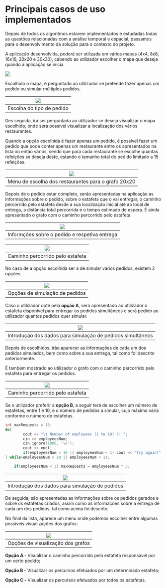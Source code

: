 # Principais casos de uso implementados

Depois de todos os algoritmos estarem implementados e estudadas todas as questões relacionadas com a análise temporal e espacial, passamos para o desenvolvimento da solução para o contexto do projeto.

A aplicação desenvolvida, poderá ser utilizada em vários mapas (4x4, 8x8, 16x16, 20x20 e 30x30), cabendo ao utilizador escolher o mapa que deseja quando a aplicação se inicia.

![](../images/initialScreen.png)

Escolhido o mapa, é perguntado ao utilizador se pretende fazer apenas um pedido ou simular múltiplos pedidos.

|![](../images/typeRequest.png)|
|:-------------------------:|
|Escolha do tipo de pedido|

Des seguida, irá ser perguntado ao utilizador se deseja visualizar o mapa escolhido, onde será possível visualizar a localização dos vários restaurantes.

Quando a opção escolhida é fazer apenas um pedido, é possível fazer um pedido que pode conter apenas um restaurante entre os apresentados na lista ou então vários, sendo que para cada restaurante se escolhe quantas refeições se deseja deste, estando o tamanho total do pedido limitado a 15 refeições.

|![](../images/restaurantsScreen.png)|
|:-------------------------:|
|Menu de escolha dos restaurantes para o grafo 20x20|

Depois de o pedido estar completo, serão apresentadas na aplicação as informações sobre o pedido, sobre o estafeta que o vai entregar, o caminho percorrido pelo estafeta desde a sua localização inicial até ao local de entrega, a distância total percorrida e o tempo estimado de espera. É ainda apresentado o grafo com o caminho percorrido pelo estafeta.

|![](../images/finalOutput.png)|
|:-------------------------:|
|Informções sobre o pedido e respetiva entrega|

|![](../images/finalGraph.png)|
|:-------------------------:|
|Caminho percorrido pelo estafeta|

No caso de a opção escolhida ser a de simular vários pedidos, existem 2 opções.

|![](../images/multipleRequestsTypes.png)|
|:-------------------------:|
|Opções de simulação de pedidos|

Caso o utilizador opte pela **opção A**, será apresentado ao utilizador o estafeta disponível para entregar os pedidos simultâneos e será pedido ao utilizador quantos pedidos quer simular.

|![](../images/oneEmployeeRequests.png)|
|:-------------------------:|
|Introdução dos dados para simulação de pedidos simultâneos|

Depois de escolhidos, irão aparecer as informações de cada um dos pedidos simulados, bem como sobre a sua entrega, tal como foi descrito anteriormente.

É também mostrado ao utilizador o grafo com o caminho percorrido pelo estafeta para entregar os pedidos.

|![](../images/simultaneosGraph.png)|
|:-------------------------:|
|Caminho percorrido pelo estafeta|

Se o utilizador preferir a **opção B**, a seguir terá de escolher um número de estafetas, entre 1 e 10, e o número de pedidos a simular, cujo máximo varia conforme o número de estafetas.

```cpp
int maxRequests = 15;
do{
        cout << "\t Number of employees (1 to 10) ?: ";
        cin >> employeesNum;
        cin.ignore(1000, '\n');
        cout << endl;
        if(employeesNum > 10 || employeesNum < 1) cout << "Try again!" << endl;
} while(employeesNum > 10 || employeesNum < 1);

    if(employeesNum < 3) maxRequests = employeesNum * 3;
```

|![](../images/simulateRequests.jpg)|
|:-------------------------:|
|Introdução dos dados para simulação de pedidos|

De seguida, são apresentadas as informações sobre os pedidos gerados e sobre os estafetas criados, assim como as informações sobre a entrega de cada um dos pedidos, tal como acima foi descrito.

No final da lista, aparece um menu onde podemos escolher entre algumas possíveis visualizações dos grafos:

|![](../images/menuAfterRequests.png)|
|:-------------------------:|
|Opções de visualização dos grafos|

**Opção A -** Visualizar o caminho percorrido pelo estafeta responsável por um certo pedido;

**Opção B -** Visualizar os percursos efetuados por um determinado estafeta;

**Opção C -** Visualizar os percursos efetuados por todos os estafetas.
